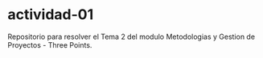 # actividad-01
Repositorio para resolver el Tema 2 del modulo Metodologias y Gestion de Proyectos - Three Points.
